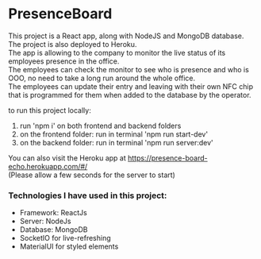 # PresenceBoard
This project is a React app, along with NodeJS and MongoDB database. The project is also deployed to Heroku. <br />
The app is allowing to the company to monitor the live status of its employees presence in the office. <br />
The employees can check the monitor to see who is presence and who is OOO, no need to take a long run around the whole office. <br /> 
The employees can update their entry and leaving with their own NFC chip that is programmed for them when added to the database by the operator. <br />

to run this project locally:
1. run 'npm i' on both frontend and backend folders
2. on the frontend folder: run in terminal 'npm run start-dev'
3. on the backend folder: run in terminal 'npm run server:dev'

You can also visit the Heroku app at https://presence-board-echo.herokuapp.com/#/ <br/>
(Please allow a few seconds for the server to start)

### Technologies I have used in this project:
* Framework: ReactJs
* Server: NodeJs
* Database: MongoDB
* SocketIO for live-refreshing
* MaterialUI for styled elements
